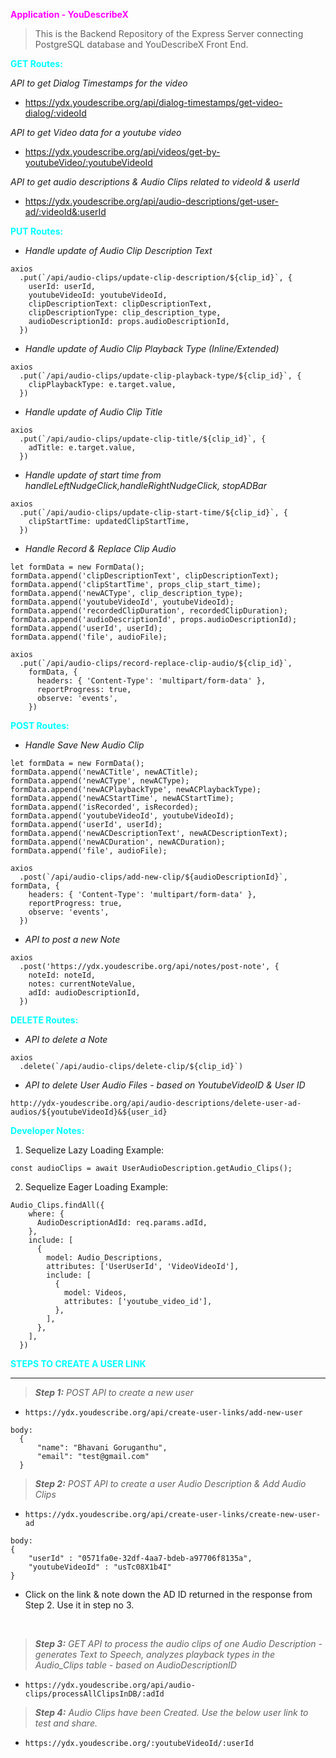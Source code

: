 <font color='Magenta'>**Application - YouDescribeX**</font>
> This is the Backend Repository of the Express Server connecting PostgreSQL database and YouDescribeX Front End.

<font color='cyan'>**GET Routes:**</font>

*API to get Dialog Timestamps for the video*
* <https://ydx.youdescribe.org/api/dialog-timestamps/get-video-dialog/:videoId>

*API to get Video data for a youtube video*
* <https://ydx.youdescribe.org/api/videos/get-by-youtubeVideo/:youtubeVideoId>

*API to get audio descriptions & Audio Clips related to videoId & userId*
* https://ydx.youdescribe.org/api/audio-descriptions/get-user-ad/:videoId&:userId

<font color='cyan'>**PUT Routes:**</font>

* *Handle update of Audio Clip Description Text*
```
axios
  .put(`/api/audio-clips/update-clip-description/${clip_id}`, {
    userId: userId,
    youtubeVideoId: youtubeVideoId,
    clipDescriptionText: clipDescriptionText,
    clipDescriptionType: clip_description_type,
    audioDescriptionId: props.audioDescriptionId,
  })
```
* *Handle update of Audio Clip Playback Type (Inline/Extended)*
```
axios
  .put(`/api/audio-clips/update-clip-playback-type/${clip_id}`, {
    clipPlaybackType: e.target.value,
  })
```    
* *Handle update of Audio Clip Title*
```
axios
  .put(`/api/audio-clips/update-clip-title/${clip_id}`, {
    adTitle: e.target.value,
  })
```
* *Handle update of start time from handleLeftNudgeClick,handleRightNudgeClick, stopADBar*
```
axios
  .put(`/api/audio-clips/update-clip-start-time/${clip_id}`, {
    clipStartTime: updatedClipStartTime,
  })
```
* *Handle Record & Replace Clip Audio*
```
let formData = new FormData();
formData.append('clipDescriptionText', clipDescriptionText);
formData.append('clipStartTime', props_clip_start_time);
formData.append('newACType', clip_description_type);
formData.append('youtubeVideoId', youtubeVideoId);
formData.append('recordedClipDuration', recordedClipDuration);
formData.append('audioDescriptionId', props.audioDescriptionId);
formData.append('userId', userId);
formData.append('file', audioFile);

axios
  .put(`/api/audio-clips/record-replace-clip-audio/${clip_id}`,
    formData, {
      headers: { 'Content-Type': 'multipart/form-data' },
      reportProgress: true,
      observe: 'events',
    })
```

<font color='cyan'>**POST Routes:**</font>

* *Handle Save New Audio Clip*
```
let formData = new FormData();
formData.append('newACTitle', newACTitle);
formData.append('newACType', newACType);
formData.append('newACPlaybackType', newACPlaybackType);
formData.append('newACStartTime', newACStartTime);
formData.append('isRecorded', isRecorded);
formData.append('youtubeVideoId', youtubeVideoId);
formData.append('userId', userId);
formData.append('newACDescriptionText', newACDescriptionText);
formData.append('newACDuration', newACDuration);
formData.append('file', audioFile);

axios
  .post(`/api/audio-clips/add-new-clip/${audioDescriptionId}`, formData, {
    headers: { 'Content-Type': 'multipart/form-data' },
    reportProgress: true,
    observe: 'events',
  })
```

* *API to post a new Note*
```
axios
  .post('https://ydx.youdescribe.org/api/notes/post-note', {
    noteId: noteId,
    notes: currentNoteValue,
    adId: audioDescriptionId,
  })
```

<font color='cyan'>**DELETE Routes:**</font>

* *API to delete a Note*
```
axios
  .delete(`/api/audio-clips/delete-clip/${clip_id}`)
```

* *API to delete User Audio Files - based on YoutubeVideoID & User ID*
```
http://ydx-youdescribe.org/api/audio-descriptions/delete-user-ad-audios/${youtubeVideoId}&${user_id}
```

<font color='cyan'>**Developer Notes:**</font>
1) Sequelize Lazy Loading Example:
```
const audioClips = await UserAudioDescription.getAudio_Clips();
```
2) Sequelize Eager Loading Example:
```
Audio_Clips.findAll({
    where: {
      AudioDescriptionAdId: req.params.adId,
    },
    include: [
      {
        model: Audio_Descriptions,
        attributes: ['UserUserId', 'VideoVideoId'],
        include: [
          {
            model: Videos,
            attributes: ['youtube_video_id'],
          },
        ],
      },
    ],
  })
```

<font color='cyan'>**STEPS TO CREATE A USER LINK**</font>
****

> ***Step 1:** POST API to create a new user*
  * ```https://ydx.youdescribe.org/api/create-user-links/add-new-user```
  ``` 
  body:
    {
        "name": "Bhavani Goruganthu",
        "email": "test@gmail.com"
    }
  ```

> ***Step 2:** POST API to create a user Audio Description & Add Audio Clips*
  * ```https://ydx.youdescribe.org/api/create-user-links/create-new-user-ad```
  ```
  body: 
  {
      "userId" : "0571fa0e-32df-4aa7-bdeb-a97706f8135a",
      "youtubeVideoId" : "usTc08X1b4I"
  }
  ```
 * Click on the link & note down the AD ID returned in the response from Step 2. Use it in step no 3.

<br>

> ***Step 3:** GET API to process the audio clips of one Audio Description - generates Text to Speech, analyzes playback types in the Audio_Clips table - based on AudioDescriptionID*
  * ```https://ydx.youdescribe.org/api/audio-clips/processAllClipsInDB/:adId```

> ***Step 4:** Audio Clips have been Created. Use the below user link to test and share.*
  * ```https://ydx.youdescribe.org/:youtubeVideoId/:userId```

